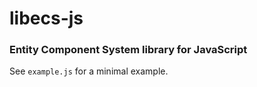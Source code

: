 # libecs-js

### Entity Component System library for JavaScript

See ````example.js```` for a minimal example.
